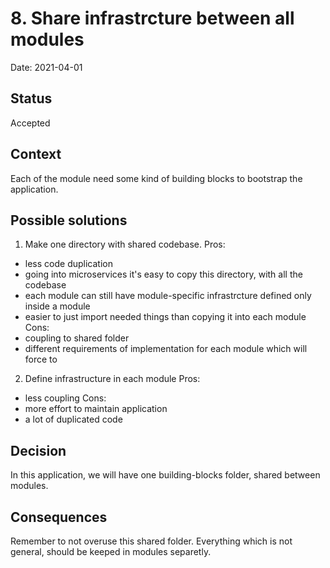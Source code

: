 # 8. Share infrastrcture between all modules

Date: 2021-04-01

## Status

Accepted

## Context

Each of the module need some kind of building blocks to bootstrap the application.

## Possible solutions

1. Make one directory with shared codebase. 
Pros:
- less code duplication
- going into microservices it's easy to copy this directory, with all the codebase
- each module can still have module-specific infrastrcture defined only inside a module
- easier to just import needed things than copying it into each module
Cons:
- coupling to shared folder
- different requirements of implementation for each module which will force to 

2. Define infrastructure in each module
Pros:
- less coupling
Cons:
- more effort to maintain application
- a lot of duplicated code

## Decision

In this application, we will have one building-blocks folder, shared between modules.

## Consequences

Remember to not overuse this shared folder. Everything which is not general, should be keeped in modules separetly. 